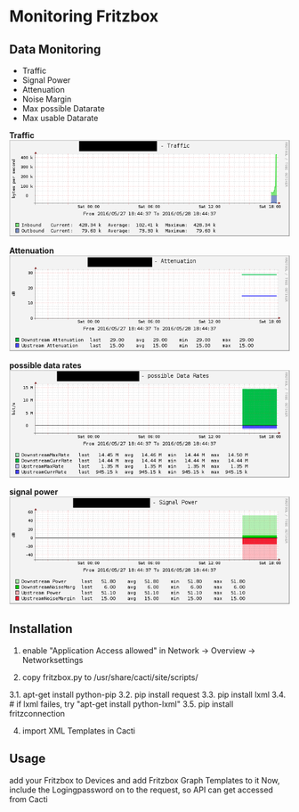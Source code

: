 # Monitoring Fritzbox

## Data Monitoring
* Traffic
* Signal Power
* Attenuation
* Noise Margin
* Max possible Datarate
* Max usable Datarate

**Traffic**
![traffic](screenshots/traffic.png)


**Attenuation**
![attenuation](screenshots/attenuation.png)


**possible data rates**
![possible data rates](screenshots/possible%2520data%2520rates.png)


**signal power**
![signal power](screenshots/signal%2520power.png)


## Installation

1. enable "Application Access allowed" in  Network -> Overview -> Networksettings

2. copy fritzbox.py to /usr/share/cacti/site/scripts/

3.1. apt-get install python-pip
3.2. pip install request
3.3. pip install lxml
3.4. # if lxml failes, try   "apt-get install python-lxml"
3.5. pip install fritzconnection

4. import XML Templates in Cacti

## Usage

add your Fritzbox to Devices and add Fritzbox Graph Templates to it
Now, include the Logingpassword on to the request, so API can get accessed from Cacti


